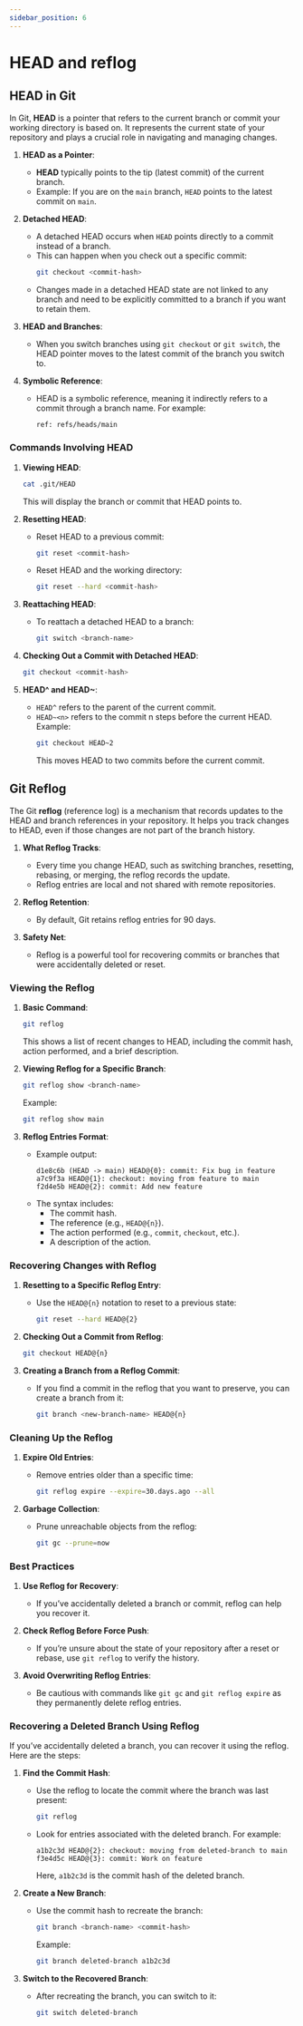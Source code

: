 ```yaml
---
sidebar_position: 6
---
```


# HEAD and reflog

## HEAD in Git

In Git, **HEAD** is a pointer that refers to the current branch or commit your working directory is based on. It represents the current state of your repository and plays a crucial role in navigating and managing changes.

1. **HEAD as a Pointer**:

   - **HEAD** typically points to the tip (latest commit) of the current branch.
   - Example: If you are on the `main` branch, `HEAD` points to the latest commit on `main`.

2. **Detached HEAD**:

   - A detached HEAD occurs when `HEAD` points directly to a commit instead of a branch.
   - This can happen when you check out a specific commit:
     ```bash
     git checkout <commit-hash>
     ```
   - Changes made in a detached HEAD state are not linked to any branch and need to be explicitly committed to a branch if you want to retain them.

3. **HEAD and Branches**:

   - When you switch branches using `git checkout` or `git switch`, the HEAD pointer moves to the latest commit of the branch you switch to.

4. **Symbolic Reference**:
   - HEAD is a symbolic reference, meaning it indirectly refers to a commit through a branch name. For example:
     ```bash
     ref: refs/heads/main
     ```

### Commands Involving HEAD

1. **Viewing HEAD**:

   ```bash
   cat .git/HEAD
   ```

   This will display the branch or commit that HEAD points to.

2. **Resetting HEAD**:

   - Reset HEAD to a previous commit:
     ```bash
     git reset <commit-hash>
     ```
   - Reset HEAD and the working directory:
     ```bash
     git reset --hard <commit-hash>
     ```

3. **Reattaching HEAD**:

   - To reattach a detached HEAD to a branch:
     ```bash
     git switch <branch-name>
     ```

4. **Checking Out a Commit with Detached HEAD**:

   ```bash
   git checkout <commit-hash>
   ```

5. **HEAD^ and HEAD~**:
   - `HEAD^` refers to the parent of the current commit.
   - `HEAD~<n>` refers to the commit n steps before the current HEAD.
     Example:
     ```bash
     git checkout HEAD~2
     ```
     This moves HEAD to two commits before the current commit.

## Git Reflog

The Git **reflog** (reference log) is a mechanism that records updates to the HEAD and branch references in your repository. It helps you track changes to HEAD, even if those changes are not part of the branch history.

1. **What Reflog Tracks**:

   - Every time you change HEAD, such as switching branches, resetting, rebasing, or merging, the reflog records the update.
   - Reflog entries are local and not shared with remote repositories.

2. **Reflog Retention**:

   - By default, Git retains reflog entries for 90 days.

3. **Safety Net**:
   - Reflog is a powerful tool for recovering commits or branches that were accidentally deleted or reset.

### Viewing the Reflog

1. **Basic Command**:

   ```bash
   git reflog
   ```

   This shows a list of recent changes to HEAD, including the commit hash, action performed, and a brief description.

2. **Viewing Reflog for a Specific Branch**:

   ```bash
   git reflog show <branch-name>
   ```

   Example:

   ```bash
   git reflog show main
   ```

3. **Reflog Entries Format**:
   - Example output:
     ```
     d1e8c6b (HEAD -> main) HEAD@{0}: commit: Fix bug in feature
     a7c9f3a HEAD@{1}: checkout: moving from feature to main
     f2d4e5b HEAD@{2}: commit: Add new feature
     ```
   - The syntax includes:
     - The commit hash.
     - The reference (e.g., `HEAD@{n}`).
     - The action performed (e.g., `commit`, `checkout`, etc.).
     - A description of the action.

### Recovering Changes with Reflog

1. **Resetting to a Specific Reflog Entry**:

   - Use the `HEAD@{n}` notation to reset to a previous state:
     ```bash
     git reset --hard HEAD@{2}
     ```

2. **Checking Out a Commit from Reflog**:

   ```bash
   git checkout HEAD@{n}
   ```

3. **Creating a Branch from a Reflog Commit**:
   - If you find a commit in the reflog that you want to preserve, you can create a branch from it:
     ```bash
     git branch <new-branch-name> HEAD@{n}
     ```

### Cleaning Up the Reflog

1. **Expire Old Entries**:

   - Remove entries older than a specific time:
     ```bash
     git reflog expire --expire=30.days.ago --all
     ```

2. **Garbage Collection**:
   - Prune unreachable objects from the reflog:
     ```bash
     git gc --prune=now
     ```

### Best Practices

1. **Use Reflog for Recovery**:

   - If you’ve accidentally deleted a branch or commit, reflog can help you recover it.

2. **Check Reflog Before Force Push**:

   - If you’re unsure about the state of your repository after a reset or rebase, use `git reflog` to verify the history.

3. **Avoid Overwriting Reflog Entries**:
   - Be cautious with commands like `git gc` and `git reflog expire` as they permanently delete reflog entries.

### Recovering a Deleted Branch Using Reflog

If you’ve accidentally deleted a branch, you can recover it using the reflog. Here are the steps:

1. **Find the Commit Hash**:

   - Use the reflog to locate the commit where the branch was last present:
     ```bash
     git reflog
     ```
   - Look for entries associated with the deleted branch. For example:
     ```
     a1b2c3d HEAD@{2}: checkout: moving from deleted-branch to main
     f3e4d5c HEAD@{3}: commit: Work on feature
     ```
     Here, `a1b2c3d` is the commit hash of the deleted branch.

2. **Create a New Branch**:

   - Use the commit hash to recreate the branch:
     ```bash
     git branch <branch-name> <commit-hash>
     ```
     Example:
     ```bash
     git branch deleted-branch a1b2c3d
     ```

3. **Switch to the Recovered Branch**:
   - After recreating the branch, you can switch to it:
     ```bash
     git switch deleted-branch
     ```

